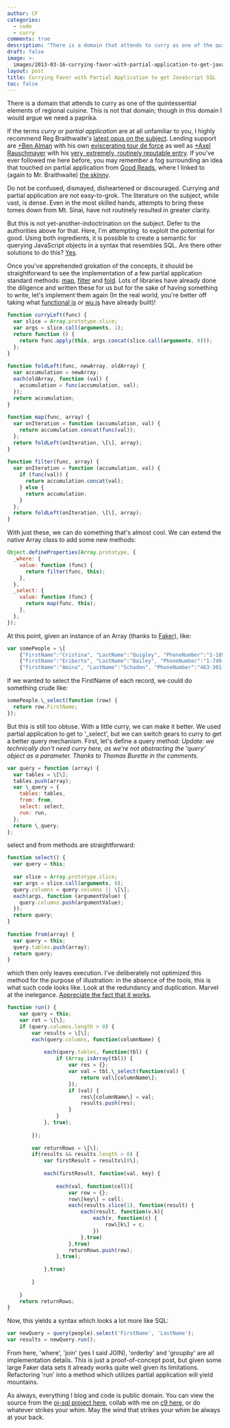 ```yaml
---
author: CF
categories:
  - code
  - curry
comments: true
description: "There is a domain that attends to curry as one of the quintessential elements of regional cuisine. This is not that..."
draft: false
image: >-
  images/2013-03-16-currying-favor-with-partial-application-to-get-java-script-sql.jpeg
layout: post
title: Currying Favor with Partial Application to get JavaScript SQL
toc: false
---
```

    
There is a domain that attends to curry as one of the quintessential elements of regional cuisine. This is not that domain; though in this domain I would argue we need a paprika.    
    
If the terms _curry_ or _partial application_ are at all unfamiliar to you, I highly recommend Reg Braithwaite's [latest opus on the subject](http://raganwald.com/2013/03/07/currying-and-partial-application.html). Lending support are [+Ben Alman](http://plus.google.com/112487099551149077731) with his own [eviscerating tour de force](http://benalman.com/news/2012/09/partial-application-in-javascript/) as well as [+Axel Rauschmayer](http://plus.google.com/110516491705475800224) with his [very, extremely, routinely reputable entry](http://www.2ality.com/2011/09/currying-vs-part-eval.html). If you've ever followed me here before, you may remember a fog surrounding an idea that touched on partial application from [Good Reads](http://hiking.luddites.me/2013/01/good-reads.html), where I linked to (again to Mr. Braithwaite) [the skinny](https://github.com/raganwald/homoiconic/blob/master/2013/01/practical-applications-of-partial-application.md).    
    
Do not be confused, dismayed, disheartened or discouraged. Currying and partial application are not easy-to-grok. The literature on the subject, while vast, is dense. Even in the most skilled hands, attempts to bring these tomes down from Mt. Sinai, have not routinely resulted in greater clarity.    
    
But this is not yet-another-indoctrination on the subject. Defer to the authorities above for that. Here, I'm attempting  to exploit the potential for good. Using both ingredients, it is possible to create a semantic for querying JavaScript objects in a syntax that resembles SQL. Are there other solutions to do this? [Yes](https://plus.google.com/108988276571177665337/posts/ahm5G625Vix).    
    
Once you've apprehended grokation of the concepts, it should be straightforward to see the implementation of a few partial application standard methods: [map](<http://en.wikipedia.org/wiki/Map_(higher-order_function)>), [filter](<http://en.wikipedia.org/wiki/Filter_(higher-order_function)>) and [fold](<http://en.wikipedia.org/wiki/Fold_(higher-order_function)>). Lots of libraries have already done the diligence and written these for us but for the sake of having something to write, let's implement them again (In the real world, you're better off taking what [functional js](http://osteele.com/sources/javascript/functional/) or [wu.js](http://fitzgen.github.com/wu.js) have already built)!    
    
```js    
function curryLeft(func) {    
  var slice = Array.prototype.slice;    
  var args = slice.call(arguments, 1);    
  return function () {    
    return func.apply(this, args.concat(slice.call(arguments, 0)));    
  };    
}    
    
function foldLeft(func, newArray, oldArray) {    
  var accumulation = newArray;    
  each(oldArray, function (val) {    
    accumulation = func(accumulation, val);    
  });    
  return accumulation;    
}    
    
function map(func, array) {    
  var onIteration = function (accumulation, val) {    
    return accumulation.concat(func(val));    
  };    
  return foldLeft(onIteration, \[\], array);    
}    
    
function filter(func, array) {    
  var onIteration = function (accumulation, val) {    
    if (func(val)) {    
      return accumulation.concat(val);    
    } else {    
      return accumulation;    
    }    
  };    
  return foldLeft(onIteration, \[\], array);    
}    
```    
    
With just these, we can do something that's almost cool. We can extend the native Array class to add some new methods:    
    
```js    
Object.defineProperties(Array.prototype, {    
  _where: {    
    value: function (func) {    
      return filter(func, this);    
    },    
  },    
  _select: {    
    value: function (func) {    
      return map(func, this);    
    },    
  },    
});    
```    
    
At this point, given an instance of an Array (thanks to [Faker](https://github.com/marak/Faker.js/)), like:    
    
```js    
var somePeople = \[    
    {"FirstName":"Cristina", "LastName":"Quigley", "PhoneNumber":"1-189-868-2830", "Email":"Imelda@lourdes.ca", "Id":0},    
    {"FirstName":"Eriberto", "LastName":"Bailey", "PhoneNumber":"1-749-549-2050 x36612", "Email":"Pamela\_Gaylord@ludie.net", "Id":1},    
    {"FirstName":"Amina", "LastName":"Schaden", "PhoneNumber":"463-301-9579 x9511", "Email":"Conner\_Gusikowski@jolie.tv", "Id":2}\];    
```    
    
If we wanted to select the FirstName of each record, we could do something crude like:    
    
```js    
somePeople.\_select(function (row) {    
  return row.FirstName;    
});    
```    
    
But this is still too obtuse. With a little curry, we can make it better. We used partial application to get to '\_select', but we can switch gears to curry to get a better query mechanism. First, let's define a query method: _Update: we technically don't need curry here, as we're not abstracting the 'query' object as a parameter. Thanks to Thomas Burette in the comments_.    
    
```js    
var query = function (array) {    
  var tables = \[\];    
  tables.push(array);    
  var \_query = {    
    tables: tables,    
    from: from,    
    select: select,    
    run: run,    
  };    
  return \_query;    
};    
```    
    
select and from methods are straightforward:    
    
```js    
function select() {    
  var query = this;    
    
  var slice = Array.prototype.slice;    
  var args = slice.call(arguments, 0);    
  query.columns = query.columns || \[\];    
  each(args, function (argumentValue) {    
    query.columns.push(argumentValue);    
  });    
  return query;    
}    
    
function from(array) {    
  var query = this;    
  query.tables.push(array);    
  return query;    
}    
```    
    
which then only leaves execution. I've deliberately not optimized this method for the purpose of illustration: in the absence of the tools, this is what such code looks like. Look at the redundancy and duplication. Marvel at the inelegance. [Appreciate the fact that it works](http://prog21.dadgum.com/169.html).    
    
```js    
function run() {    
    var query = this;    
    var ret = \[\];    
    if (query.columns.length > 0) {    
        var results = \[\];    
        each(query.columns, function(columnName) {    
    
            each(query.tables, function(tbl) {    
                if (Array.isArray(tbl)) {    
                    var res = {};    
                    var val = tbl.\_select(function(val) {    
                        return val\[columnName\];    
                    });    
                    if (val) {    
                        res\[columnName\] = val;    
                        results.push(res);    
                    }    
                }    
            }, true);    
    
        });    
    
        var returnRows = \[\];    
        if(results && results.length > 0) {    
            var firstResult = results\[0\];    
    
            each(firstResult, function(val, key) {    
    
                each(val, function(cell){    
                    var row = {};    
                    row\[key\] = cell;    
                    each(results.slice(1), function(result) {    
                        each(result, function(v,k){    
                            each(v, function(c) {    
                                row\[k\] = c;    
                            })    
                        },true)    
                    },true)    
                    returnRows.push(row);    
                },true);    
    
            },true)    
    
        }    
    
    }    
    return returnRows;    
}    
```    
    
Now, this yields a syntax which looks a lot more like SQL:    
    
```js    
var newQuery = query(people).select('FirstName', 'LastName');    
var results = newQuery.run();    
```    
    
From here, 'where', 'join' (yes I said JOIN), 'orderby' and 'groupby' are all implementation details. This is just a proof-of-concept post, but given some large Faker data sets it already works quite well given its limitations. Refactoring 'run' into a method which utilizes partial application will yield mountains.    
    
As always, everything I blog and code is public domain. You can view the source from the [oj-sql project here](https://github.com/somecallmechief/oj-sql), collab with me on [c9 here](https://c9.io/somecallmechief/oj-sql), or do whatever strikes your whim. May the wind that strikes your whim be always at your back.    
